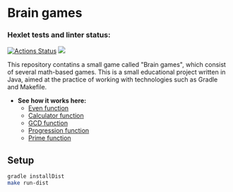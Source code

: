 # Brain games

### Hexlet tests and linter status:
[![Actions Status](https://github.com/Linkshegelianer/java-project-61/workflows/hexlet-check/badge.svg)](https://github.com/Linkshegelianer/java-project-61/actions)
<a href="https://codeclimate.com/github/Linkshegelianer/java-project-61/maintainability"><img src="https://api.codeclimate.com/v1/badges/e9f55103715222e38df9/maintainability" /></a> 

This repository contatins a small game called "Brain games", which consist of several math-based games. This is a small educational project written in Java, aimed at the practice of working with technologies such as Gradle and Makefile. 

* **See how it works here:**
  * [Even function](https://asciinema.org/a/hzGX8ZCjG6W3kEjXAiRb5307f)
  * [Calculator function](https://asciinema.org/a/DlmPkzLBkGYmNQPlwQ0GSFInG)
  * [GCD function](https://asciinema.org/a/V4ATlJqjMC0hM9K9SRjRhR1UB)
  * [Progression function](https://asciinema.org/a/2fUuyfvDQp65onPhu5wffrPaW)
  * [Prime function](https://asciinema.org/a/KsWnqb9Z1K7cboONrlHluwGBh)

## Setup

```sh
gradle installDist
make run-dist
```
